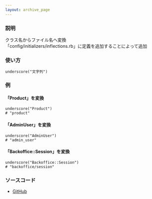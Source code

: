 ```yaml
---
layout: archive_page
---
```

### 説明
クラス名からファイル名へ変換  
「config/initializers/inflections.rb」に定義を追加することによって追加

### 使い方
    underscore("文字列")

### 例

#### 「Product」を変換
    underscore("Product")
    # "product"

#### 「AdminUser」を変換
    underscore("AdminUser")
    # "admin_user"

#### 「Backoffice::Session」を変換
    underscore("Backoffice::Session")
    # "backoffice/session"

### ソースコード
* [GitHub](https://github.com/rails/rails/blob/ac30e389ecfa0e26e3d44c1eda8488ddf63b3ecc/activesupport/lib/active_support/inflector/methods.rb#L92)